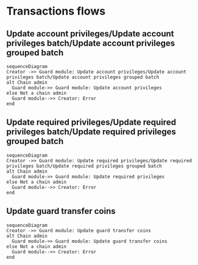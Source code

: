 <!-- order: 4 -->

# Transactions flows

## Update account privileges/Update account privileges batch/Update account privileges grouped batch

```mermaid
sequenceDiagram
Creator ->> Guard module: Update account privileges/Update account privileges batch/Update account privileges grouped batch
alt Chain admin
  Guard module->> Guard module: Update account privileges
else Not a chain admin
  Guard module-->> Creator: Error
end
```

## Update required privileges/Update required privileges batch/Update required privileges grouped batch

```mermaid
sequenceDiagram
Creator ->> Guard module: Update required privileges/Update required privileges batch/Update required privileges grouped batch
alt Chain admin
  Guard module->> Guard module: Update required privileges
else Not a chain admin
  Guard module-->> Creator: Error
end
```

## Update guard transfer coins

```mermaid
sequenceDiagram
Creator ->> Guard module: Update guard transfer coins
alt Chain admin
  Guard module->> Guard module: Update guard transfer coins
else Not a chain admin
  Guard module-->> Creator: Error
end
```
